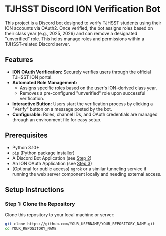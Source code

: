 # TJHSST Discord ION Verification Bot

This project is a Discord bot designed to verify TJHSST students using their ION accounts via OAuth2. Once verified, the bot assigns roles based on their class year (e.g., 2025, 2026) and can remove a designated "unverified" role. This helps manage roles and permissions within a TJHSST-related Discord server.

## Features

-   **ION OAuth Verification:** Securely verifies users through the official TJHSST ION portal.
-   **Automated Role Management:**
    -   Assigns specific roles based on the user's ION-derived class year.
    -   Removes a pre-configured "unverified" role upon successful verification.
-   **Interactive Button:** Users start the verification process by clicking a "Verify" button on a message posted by the bot.
-   **Configurable:** Roles, channel IDs, and OAuth credentials are managed through an environment file for easy setup.

## Prerequisites

-   Python 3.10+
-   `pip` (Python package installer)
-   A Discord Bot Application (see [Step 2](#step-2-create-a-discord-bot-application))
-   An ION OAuth Application (see [Step 3](#step-3-create-an-ion-oauth-application))
-   (Optional for public access) `ngrok` or a similar tunneling service if running the web server component locally and needing external access.

## Setup Instructions

### Step 1: Clone the Repository

Clone this repository to your local machine or server:
```bash
git clone https://github.com/YOUR_USERNAME/YOUR_REPOSITORY_NAME.git
cd YOUR_REPOSITORY_NAME

